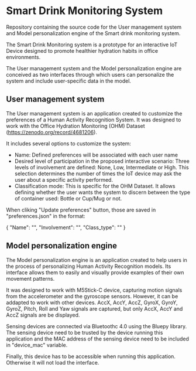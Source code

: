 # Smart Drink Monitoring System

Repository containing the source code for the User management system and Model personalization engine of the Smart drink monitoring system.

The Smart Drink Monitoring system is a prototype for an interactive IoT Device designed to promote healthier hydration habits in office environments. 

The User management system and the Model personalization engine are conceived as two interfaces through which users can personalize the system and include user-specific data in the model.  

## User management system

The User management system is an application created to customize the preferences of a Human Activity Recognition System. It was designed to work with the Office Hydration Monitoring (OHM) Dataset (https://zenodo.org/record/4681206).

It includes several options to customize the system:

- Name: Defined preferences will be associated with each user name
- Desired level of participation in the proposed interactive scenario:
Three levels of involvement are defined: None, Low, Intermediate or High. This selection determines the number of times the IoT device may ask the user about a specific activity performed.
- Classification mode: This is specific for the OHM Dataset. It allows defining whether the user wants the system to discern between the type of container used: Bottle or Cup/Mug or not.


When cliking "Update preferences" button, those are saved in "preferences.json"
in the format:

{
    "Name": "", 
    "Involvement": "", 
    "Class_type": ""
}


## Model personalization engine

The Model personalization engine is an application created to help users in the process of personalizing Human Activity Recognition models. Its interface allows them to easily and visually provide examples of their own movement patterns.

It was designed to work with M5Stick-C device, capturing motion signals from the accelerometer and the gyroscope sensors. However, it can be addapted to work with other devices. AccX, AccY, AccZ, GyroX, GyroY, GyroZ, Pitch, Roll and Yaw signals are captured, but only AccX, AccY and AccZ signals are be displayed.

Sensing devices are connected via Bluetoothc 4.0 using the Bluepy library. The sensing device need to be trusted by the device running this application and the MAC address of the sensing device need to be included in  "device_mac" variable.

Finally, this device has to be accessible when running this application. Otherwise it will not load the interface.
